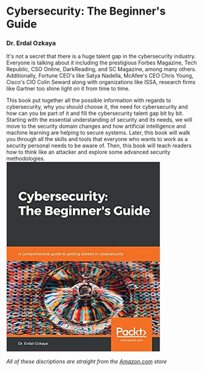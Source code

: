 # Cybersecurity: The Beginner's Guide
### Dr. Erdal Ozkaya


It's not a secret that there is a huge talent gap in the cybersecurity industry. Everyone is talking about it including the prestigious Forbes Magazine, Tech Republic, CSO Online, DarkReading, and SC Magazine, among many others. Additionally, Fortune CEO's like Satya Nadella, McAfee's CEO Chris Young, Cisco's CIO Colin Seward along with organizations like ISSA, research firms like Gartner too shine light on it from time to time.  
  
This book put together all the possible information with regards to cybersecurity, why you should choose it, the need for cybersecurity and how can you be part of it and fill the cybersecurity talent gap bit by bit. Starting with the essential understanding of security and its needs, we will move to the security domain changes and how artificial intelligence and machine learning are helping to secure systems. Later, this book will walk you through all the skills and tools that everyone who wants to work as a security personal needs to be aware of. Then, this book will teach readers how to think like an attacker and explore some advanced security methodologies.
![](/Ozkaya.jpg)

*All of these discriptions are straight from the [Amazon.com](https://www.amazon.com/Cybersecurity-Beginners-comprehensive-getting-cybersecurity/dp/1789616190/ref=asc_df_1789616190/?tag=hyprod-20&linkCode=df0&hvadid=366282014808&hvpos=&hvnetw=g&hvrand=7746281044324525304&hvpone=&hvptwo=&hvqmt=&hvdev=c&hvdvcmdl=&hvlocint=&hvlocphy=1017596&hvtargid=pla-784814958691&psc=1&tag=&ref=&adgrpid=79033899031&hvpone=&hvptwo=&hvadid=366282014808&hvpos=&hvnetw=g&hvrand=7746281044324525304&hvqmt=&hvdev=c&hvdvcmdl=&hvlocint=&hvlocphy=1017596&hvtargid=pla-784814958691) store*
